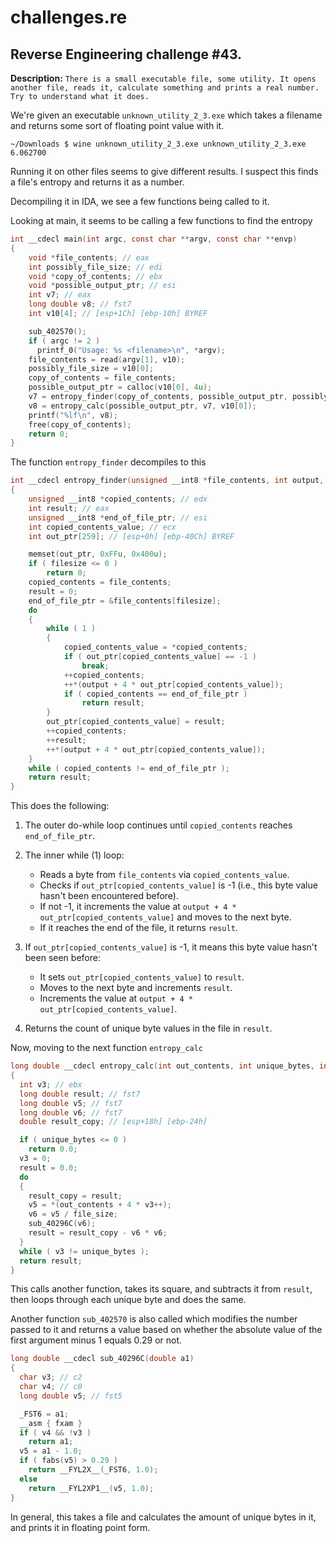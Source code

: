 # challenges.re

## Reverse Engineering challenge #43.

**Description:** `There is a small executable file, some utility. It opens another file, reads it, calculate something and prints a real number. Try to understand what it does.`

We're given an executable `unknown_utility_2_3.exe` which takes a filename and returns some sort of floating point value with it.

```
~/Downloads $ wine unknown_utility_2_3.exe unknown_utility_2_3.exe
6.062700
```

Running it on other files seems to give different results. I suspect this finds a file's entropy and returns it as a number.

Decompiling it in IDA, we see a few functions being called to it.

Looking at main, it seems to be calling a few functions to find the entropy

```c
int __cdecl main(int argc, const char **argv, const char **envp)
{
    void *file_contents; // eax
    int possibly_file_size; // edi
    void *copy_of_contents; // ebx
    void *possible_output_ptr; // esi
    int v7; // eax
    long double v8; // fst7
    int v10[4]; // [esp+1Ch] [ebp-10h] BYREF

    sub_402570();
    if ( argc != 2 )
      printf_0("Usage: %s <filename>\n", *argv);
    file_contents = read(argv[1], v10);
    possibly_file_size = v10[0];
    copy_of_contents = file_contents;
    possible_output_ptr = calloc(v10[0], 4u);
    v7 = entropy_finder(copy_of_contents, possible_output_ptr, possibly_file_size);
    v8 = entropy_calc(possible_output_ptr, v7, v10[0]);
    printf("%lf\n", v8);
    free(copy_of_contents);
    return 0;
}
```

The function `entropy_finder` decompiles to this

```c
int __cdecl entropy_finder(unsigned __int8 *file_contents, int output, int filesize)
{
    unsigned __int8 *copied_contents; // edx
    int result; // eax
    unsigned __int8 *end_of_file_ptr; // esi
    int copied_contents_value; // ecx
    int out_ptr[259]; // [esp+0h] [ebp-40Ch] BYREF

    memset(out_ptr, 0xFFu, 0x400u);
    if ( filesize <= 0 )
        return 0;
    copied_contents = file_contents;
    result = 0;
    end_of_file_ptr = &file_contents[filesize];
    do
    {
        while ( 1 )
        {
            copied_contents_value = *copied_contents;
            if ( out_ptr[copied_contents_value] == -1 )
                break;
            ++copied_contents;
            ++*(output + 4 * out_ptr[copied_contents_value]);
            if ( copied_contents == end_of_file_ptr )
                return result;
        }
        out_ptr[copied_contents_value] = result;
        ++copied_contents;
        ++result;
        ++*(output + 4 * out_ptr[copied_contents_value]);
    }
    while ( copied_contents != end_of_file_ptr );
    return result;
}
```

This does the following:

1. The outer do-while loop continues until `copied_contents` reaches `end_of_file_ptr`.
2. The inner while (1) loop:

    - Reads a byte from `file_contents` via `copied_contents_value`.
    - Checks if `out_ptr[copied_contents_value]` is -1 (i.e., this byte value hasn't been encountered before).
    - If not -1, it increments the value at `output + 4 * out_ptr[copied_contents_value]` and moves to the next byte.
    - If it reaches the end of the file, it returns `result`.

3. If `out_ptr[copied_contents_value]` is -1, it means this byte value hasn't been seen before:

    - It sets `out_ptr[copied_contents_value]` to `result`.
    - Moves to the next byte and increments `result`.
    - Increments the value at `output + 4 * out_ptr[copied_contents_value]`.

4. Returns the count of unique byte values in the file in `result`.

Now, moving to the next function `entropy_calc`

```c
long double __cdecl entropy_calc(int out_contents, int unique_bytes, int file_size)
{
  int v3; // ebx
  long double result; // fst7
  long double v5; // fst7
  long double v6; // fst7
  double result_copy; // [esp+18h] [ebp-24h]

  if ( unique_bytes <= 0 )
    return 0.0;
  v3 = 0;
  result = 0.0;
  do
  {
    result_copy = result;
    v5 = *(out_contents + 4 * v3++);
    v6 = v5 / file_size;
    sub_40296C(v6);
    result = result_copy - v6 * v6;
  }
  while ( v3 != unique_bytes );
  return result;
}
```

This calls another function, takes its square, and subtracts it from `result`, then loops through each unique byte and does the same.

Another function `sub_402570` is also called which modifies the number passed to it and returns a value based on whether the absolute value of the first argument minus 1 equals 0.29 or not.

```c
long double __cdecl sub_40296C(double a1)
{
  char v3; // c2
  char v4; // c0
  long double v5; // fst5

  _FST6 = a1;
  __asm { fxam }
  if ( v4 && !v3 )
    return a1;
  v5 = a1 - 1.0;
  if ( fabs(v5) > 0.29 )
    return __FYL2X__(_FST6, 1.0);
  else
    return __FYL2XP1__(v5, 1.0);
}
```

In general, this takes a file and calculates the amount of unique bytes in it, and prints it in floating point form.

